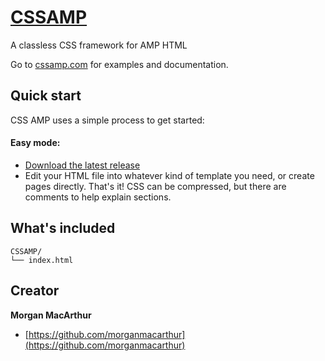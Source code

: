 # [CSSAMP](https://cssamp.com)
A classless CSS framework for AMP HTML

Go to [cssamp.com](https://cssamp.com) for examples and documentation.

## Quick start

CSS AMP uses a simple process to get started:

#### Easy mode:

- [Download the latest release](https://github.com/longsien/BareCSS/releases/download/v1.1.0/BareCSS-v1.1.0.zip)
- Edit your HTML file into whatever kind of template you need, or create pages directly. That's it! CSS can be compressed, but there are comments to help explain sections.

## What's included

```
CSSAMP/
└── index.html
```

## Creator

__Morgan MacArthur__

- [https://github.com/morganmacarthur](https://github.com/morganmacarthur)
